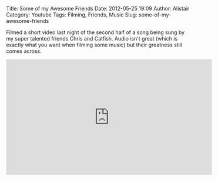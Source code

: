 Title: Some of my Awesome Friends
Date: 2012-05-25 19:09
Author: Alistair
Category: Youtube
Tags: Filming, Friends, Music
Slug: some-of-my-awesome-friends

Filmed a short video last night of the second half of a song being sung
by my super talented friends Chris and Catfish. Audio isn't great (which
is exactly what you want when filming some music) but their greatness
still comes across.

<iframe width="560" height="315" src="http://www.youtube.com/embed/to1BNYjq6YU" frameborder="0" allowfullscreen></iframe>
